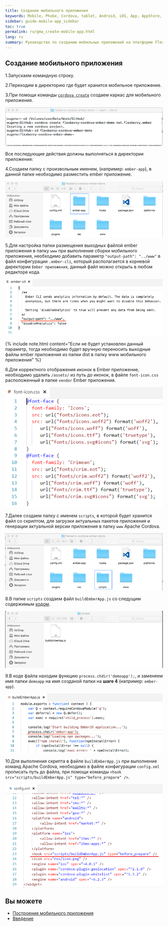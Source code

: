 ```yaml
---
title: Создание мобильного приложения 
keywords: Mobile, Phobe, Cordova, tablet, Android, iOS, App, AppStore, play market
sidebar: guide-mobile-app_sidebar
toc: true
permalink: ru/gma_create-mobile-app.html
lang: ru
summary: Руководство по созданию мобильных приложений на платформе Flexberry.
---
```


## Создание мобильного приложения

1.Запускаем командную строку.

2.Переходим в директорию где будет хранится мобильное приложение.

3.При помощи команды [`cordova create`](https://cordova.apache.org/docs/en/latest/reference/cordova-cli/index.html#cordova-create-command) создаем каркас для мобильного приложения. 

![](/images/pages/guides/mobile-app/terminal.png)

Все последующие действия должны выполняться в директории приложения:

4.Создаем папку с произвольным именем, (например: `ember-app`), в данной папке необходимо разместить ember приложение.

![](/images/pages/guides/mobile-app/create-finder-ember-app.png)

5.Для настройка папки размещения выходных файлой ember приложения в папку `www` при выполнение сборки мобильного приложения, необходимо добавить параметр `"output-path": "../www"` в файл конфигурации `.ember-cli`, который располагается в корневой директории `Ember приложения`, данный файл можно открыть в любом редакторе кода.

![](/images/pages/guides/mobile-app/add-new-param-embercli.png)

{% include note.html content="Если не будет установлен данный параметр, тогда необходимо будет вручную переносить выходные файлы ember приложения из папки dist в папку www мобильного приложения" %}

6.Для корректного отображения иконок в Ember приложение, необходимо удалить `/assets/` из путь до иконок, в файле `font-icon.css` расположенный в папке `vendor` Ember приложения.

![](/images/pages/guides/mobile-app/edit-font-icon.PNG)

7.Далее создаем папку с именем `scripts`, в которой будет хранится файл со скриптом, для загрузки актуальных пакетов приложения и генерации актуальной версии приложения в папку `www` Apache Cordova.

![](/images/pages/guides/mobile-app/create-finder-scripts.png)

8.В папке `scripts` создаем файл `buildEmberApp.js` со следущим содержимым [кодом](https://github.com/Flexberry/flexberry-cordova-ember-demo/blob/master/scripts/buildEmberApp.js).

![](/images/pages/guides/mobile-app/create-file-buildEmberApp.png)

9.В коде файла находим функцию `process.chdir('demoapp');`, и заменяем имя папки `demoapp` на имя созданой папки на **шаге 4** (например: `ember-app`).

![](/images/pages/guides/mobile-app/update-name-app-code.png)

10.Для выполнения скрипта в файле `buildEmberApp.js` при выполнение команд Apache Cordova, необходимо в файле конфигурации `config.xml` прописать путь до файла, при помощи команды `<hook src="scripts/buildEmberApp.js" type="before_prepare" />`. 

![](/images/pages/guides/mobile-app/add-hook-config-cordova.PNG)

## Вы можете

* [Построение мобильного приложения](gma_build-mobile-app.html)
* [Введение](gma_landing-page.html)
